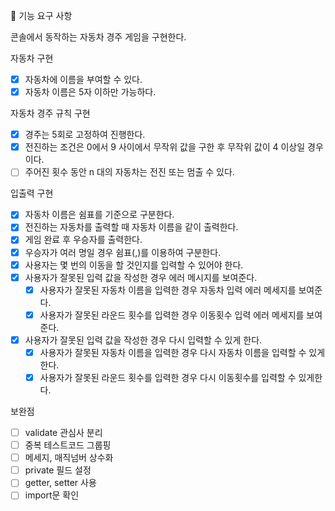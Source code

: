 🎯 기능 요구 사항

콘솔에서 동작하는 자동차 경주 게임을 구현한다.

자동차 구현

- [x] 자동차에 이름을 부여할 수 있다.
- [x] 자동차 이름은 5자 이하만 가능하다.

자동차 경주 규칙 구현

- [x] 경주는 5회로 고정하여 진행한다.
- [x] 전진하는 조건은 0에서 9 사이에서 무작위 값을 구한 후 무작위 값이 4 이상일 경우이다.
- [ ] 주어진 횟수 동안 n 대의 자동차는 전진 또는 멈출 수 있다.

입출력 구현

- [x] 자동차 이름은 쉼표를 기준으로 구분한다.
- [x] 전진하는 자동차를 출력할 때 자동차 이름을 같이 출력한다.
- [x] 게임 완료 후 우승자를 출력한다.
- [x] 우승자가 여러 명일 경우 쉼표(,)를 이용하여 구분한다.
- [x] 사용자는 몇 번의 이동을 할 것인지를 입력할 수 있어야 한다.
- [x] 사용자가 잘못된 입력 값을 작성한 경우 에러 메시지를 보여준다.
  - [x] 사용자가 잘못된 자동차 이름을 입력한 경우 자동차 입력 에러 메세지를 보여준다.
  - [x] 사용자가 잘못된 라운드 횟수를 입력한 경우 이동횟수 입력 에러 메세지를 보여준다.
- [x] 사용자가 잘못된 입력 값을 작성한 경우 다시 입력할 수 있게 한다.
  - [x] 사용자가 잘못된 자동차 이름을 입력한 경우 다시 자동차 이름을 입력할 수 있게한다.
  - [x] 사용자가 잘못된 라운드 횟수를 입력한 경우 다시 이동횟수를 입력할 수 있게한다.

보완점

- [ ] validate 관심사 분리
- [ ] 중복 테스트코드 그룹핑
- [ ] 메세지, 매직넘버 상수화
- [ ] private 필드 설정
- [ ] getter, setter 사용
- [ ] import문 확인
